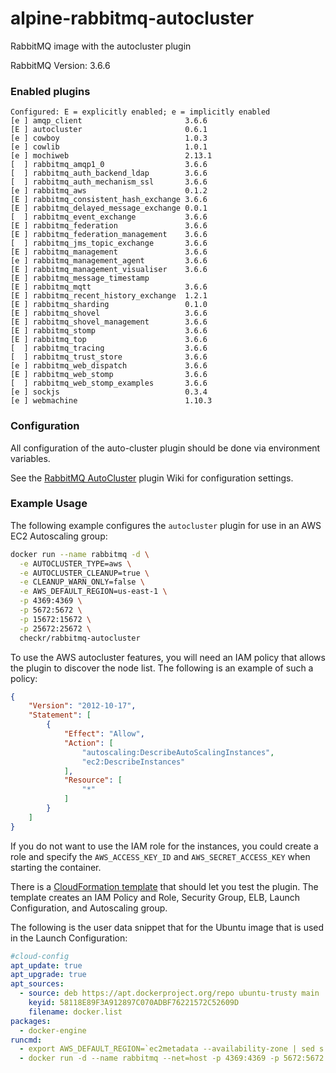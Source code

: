 # alpine-rabbitmq-autocluster
RabbitMQ image with the autocluster plugin

RabbitMQ Version: 3.6.6

### Enabled plugins
```
Configured: E = explicitly enabled; e = implicitly enabled
[e ] amqp_client                       3.6.6
[E ] autocluster                       0.6.1
[e ] cowboy                            1.0.3
[e ] cowlib                            1.0.1
[e ] mochiweb                          2.13.1
[  ] rabbitmq_amqp1_0                  3.6.6
[  ] rabbitmq_auth_backend_ldap        3.6.6
[  ] rabbitmq_auth_mechanism_ssl       3.6.6
[e ] rabbitmq_aws                      0.1.2
[E ] rabbitmq_consistent_hash_exchange 3.6.6
[E ] rabbitmq_delayed_message_exchange 0.0.1
[  ] rabbitmq_event_exchange           3.6.6
[E ] rabbitmq_federation               3.6.6
[E ] rabbitmq_federation_management    3.6.6
[  ] rabbitmq_jms_topic_exchange       3.6.6
[E ] rabbitmq_management               3.6.6
[e ] rabbitmq_management_agent         3.6.6
[E ] rabbitmq_management_visualiser    3.6.6
[E ] rabbitmq_message_timestamp
[E ] rabbitmq_mqtt                     3.6.6
[E ] rabbitmq_recent_history_exchange  1.2.1
[E ] rabbitmq_sharding                 0.1.0
[E ] rabbitmq_shovel                   3.6.6
[E ] rabbitmq_shovel_management        3.6.6
[E ] rabbitmq_stomp                    3.6.6
[E ] rabbitmq_top                      3.6.6
[  ] rabbitmq_tracing                  3.6.6
[  ] rabbitmq_trust_store              3.6.6
[e ] rabbitmq_web_dispatch             3.6.6
[E ] rabbitmq_web_stomp                3.6.6
[  ] rabbitmq_web_stomp_examples       3.6.6
[e ] sockjs                            0.3.4
[e ] webmachine                        1.10.3
```

### Configuration
All configuration of the auto-cluster plugin should be done via environment variables.

See the [RabbitMQ AutoCluster](https://github.com/aweber/rabbitmq-autocluster/wiki) plugin Wiki for configuration settings.

### Example Usage
The following example configures the `autocluster` plugin for use in an AWS EC2 Autoscaling group:

```bash
docker run --name rabbitmq -d \
  -e AUTOCLUSTER_TYPE=aws \
  -e AUTOCLUSTER_CLEANUP=true \
  -e CLEANUP_WARN_ONLY=false \
  -e AWS_DEFAULT_REGION=us-east-1 \
  -p 4369:4369 \
  -p 5672:5672 \
  -p 15672:15672 \
  -p 25672:25672 \
  checkr/rabbitmq-autocluster
```
To use the AWS autocluster features, you will need an IAM policy that allows the plugin to discover the node list. The following is an example of such a policy:

```json
{
    "Version": "2012-10-17",
    "Statement": [
        {
            "Effect": "Allow",
            "Action": [
                "autoscaling:DescribeAutoScalingInstances",
                "ec2:DescribeInstances"
            ],
            "Resource": [
                "*"
            ]
        }
    ]
}
```

If you do not want to use the IAM role for the instances, you could create a role and specify the `AWS_ACCESS_KEY_ID` and `AWS_SECRET_ACCESS_KEY` when starting the container.

There is a [CloudFormation template](https://github.com/gmr/alpine-rabbitmq-autocluster/blob/master/cloudformation.json) that should let you test the plugin. The template creates an IAM Policy and Role, Security Group, ELB, Launch Configuration, and Autoscaling group.

The following is the user data snippet that for the Ubuntu image that is used in the Launch Configuration:

```yaml
#cloud-config
apt_update: true
apt_upgrade: true
apt_sources:
  - source: deb https://apt.dockerproject.org/repo ubuntu-trusty main
    keyid: 58118E89F3A912897C070ADBF76221572C52609D
    filename: docker.list
packages:
  - docker-engine
runcmd:
  - export AWS_DEFAULT_REGION=`ec2metadata --availability-zone | sed s'/.$//'`
  - docker run -d --name rabbitmq --net=host -p 4369:4369 -p 5672:5672 -p 15672:15672 -p 25672:25672 -e AUTOCLUSTER_TYPE=aws -e AWS_AUTOSCALING=true -e AUTOCLUSTER_CLEANUP=true -e CLEANUP_WARN_ONLY=false -e AWS_DEFAULT_REGION=$AWS_DEFAULT_REGION gavinmroy/alpine-rabbitmq-autocluster:3.6.2-0.6.0
```

